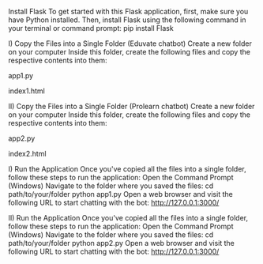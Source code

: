 Install Flask To get started with this Flask application, first, make sure you have Python installed. Then, install Flask using the following command in your terminal or command prompt: pip install Flask

I) Copy the Files into a Single Folder (Eduvate chatbot) Create a new folder on your computer Inside this folder, create the following files and copy the respective contents into them:

app1.py

index1.html

II) Copy the Files into a Single Folder (Prolearn chatbot) Create a new folder on your computer Inside this folder, create the following files and copy the respective contents into them:

app2.py

index2.html

I) Run the Application Once you've copied all the files into a single folder, follow these steps to run the application: Open the Command Prompt (Windows) Navigate to the folder where you saved the files: cd path/to/your/folder python app1.py Open a web browser and visit the following URL to start chatting with the bot: http://127.0.0.1:3000/

II) Run the Application Once you've copied all the files into a single folder, follow these steps to run the application: Open the Command Prompt (Windows) Navigate to the folder where you saved the files: cd path/to/your/folder python app2.py Open a web browser and visit the following URL to start chatting with the bot: http://127.0.0.1:3000/
